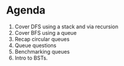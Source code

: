# Agenda
1. Cover DFS using a stack and via recursion
2. Cover BFS using a queue
3. Recap circular queues
4. Queue questions
5. Benchmarking queues
6. Intro to BSTs.